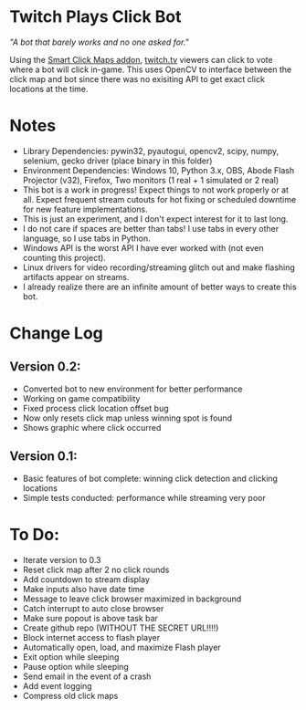 # Twitch Plays Click Bot
*"A bot that barely works and no one asked for."*

Using the [Smart Click Maps addon](https://twitch.exmachina.nl), [twitch.tv](https://twitch.tv) viewers can click to vote where a bot will click in-game. This uses OpenCV to interface between the click map and bot since there was no exisiting API to get exact click locations at the time.

# Notes
+ Library Dependencies: pywin32, pyautogui, opencv2, scipy, numpy, selenium, gecko driver (place binary in this folder)
+ Environment Dependencies: Windows 10, Python 3.x, OBS, Abode Flash Projector (v32), Firefox, Two monitors (1 real + 1 simulated or 2 real)
+ This bot is a work in progress! Expect things to not work properly or at all. Expect frequent stream cutouts for hot fixing or scheduled downtime for new feature implementations.
+ This is just an experiment, and I don't expect interest for it to last long.
+ I do not care if spaces are better than tabs! I use tabs in every other language, so I use tabs in Python.
+ Windows API is the worst API I have ever worked with (not even counting this project).
+ Linux drivers for video recording/streaming glitch out and make flashing artifacts appear on streams.
+ I already realize there are an infinite amount of better ways to create this bot.

# Change Log
## Version 0.2:
+ Converted bot to new environment for better performance
+ Working on game compatibility
+ Fixed process click location offset bug
+ Now only resets click map unless winning spot is found
+ Shows graphic where click occurred
## Version 0.1:
+ Basic features of bot complete: winning click detection and clicking locations
+ Simple tests conducted: performance while streaming very poor

# To Do:
+ Iterate version to 0.3
+ Reset click map after 2 no click rounds
+ Add countdown to stream display
+ Make inputs also have date time
+ Message to leave click browser maximized in background
+ Catch interrupt to auto close browser
+ Make sure popout is above task bar
+ Create github repo (WITHOUT THE SECRET URL!!!!)
+ Block internet access to flash player
+ Automatically open, load, and maximize Flash player
+ Exit option while sleeping
+ Pause option while sleeping
+ Send email in the event of a crash
+ Add event logging
+ Compress old click maps
